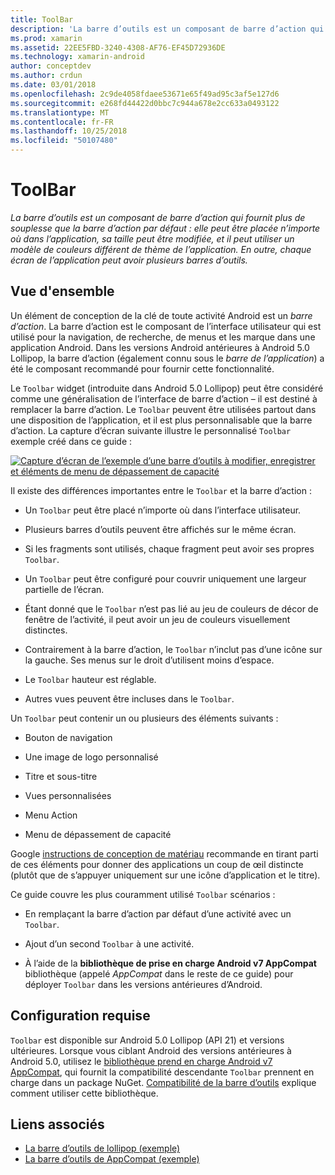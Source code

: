 ```yaml
---
title: ToolBar
description: 'La barre d’outils est un composant de barre d’action qui fournit plus de souplesse que la barre d’action par défaut : elle peut être placée n’importe où dans l’application, sa taille peut être modifiée, et il peut utiliser un modèle de couleurs différent de thème de l’application. En outre, chaque écran de l’application peut avoir plusieurs barres d’outils.'
ms.prod: xamarin
ms.assetid: 22EE5FBD-3240-4308-AF76-EF45D72936DE
ms.technology: xamarin-android
author: conceptdev
ms.author: crdun
ms.date: 03/01/2018
ms.openlocfilehash: 2c9de4058fdaee53671e65f49ad95c3af5e127d6
ms.sourcegitcommit: e268fd44422d0bbc7c944a678e2cc633a0493122
ms.translationtype: MT
ms.contentlocale: fr-FR
ms.lasthandoff: 10/25/2018
ms.locfileid: "50107480"
---
```

# <a name="toolbar"></a>ToolBar

_La barre d’outils est un composant de barre d’action qui fournit plus de souplesse que la barre d’action par défaut : elle peut être placée n’importe où dans l’application, sa taille peut être modifiée, et il peut utiliser un modèle de couleurs différent de thème de l’application. En outre, chaque écran de l’application peut avoir plusieurs barres d’outils._

 
## <a name="overview"></a>Vue d'ensemble

Un élément de conception de la clé de toute activité Android est un *barre d’action*. La barre d’action est le composant de l’interface utilisateur qui est utilisé pour la navigation, de recherche, de menus et les marque dans une application Android. Dans les versions Android antérieures à Android 5.0 Lollipop, la barre d’action (également connu sous le *barre de l’application*) a été le composant recommandé pour fournir cette fonctionnalité. 

Le `Toolbar` widget (introduite dans Android 5.0 Lollipop) peut être considéré comme une généralisation de l’interface de barre d’action &ndash; il est destiné à remplacer la barre d’action. Le `Toolbar` peuvent être utilisées partout dans une disposition de l’application, et il est plus personnalisable que la barre d’action. La capture d’écran suivante illustre le personnalisé `Toolbar` exemple créé dans ce guide : 

[![Capture d’écran de l’exemple d’une barre d’outils à modifier, enregistrer et éléments de menu de dépassement de capacité](images/01-toolbar-sml.png)](images/01-toolbar.png#lightbox)

Il existe des différences importantes entre le `Toolbar` et la barre d’action : 

-   Un `Toolbar` peut être placé n’importe où dans l’interface utilisateur.

-   Plusieurs barres d’outils peuvent être affichés sur le même écran.

-   Si les fragments sont utilisés, chaque fragment peut avoir ses propres `Toolbar`. 

-   Un `Toolbar` peut être configuré pour couvrir uniquement une largeur partielle de l’écran. 

-   Étant donné que le `Toolbar` n’est pas lié au jeu de couleurs de décor de fenêtre de l’activité, il peut avoir un jeu de couleurs visuellement distinctes. 

-   Contrairement à la barre d’action, le `Toolbar` n’inclut pas d’une icône sur la gauche. Ses menus sur le droit d’utilisent moins d’espace. 

-   Le `Toolbar` hauteur est réglable. 

-   Autres vues peuvent être incluses dans le `Toolbar`. 

Un `Toolbar` peut contenir un ou plusieurs des éléments suivants : 

-   Bouton de navigation

-   Une image de logo personnalisé

-   Titre et sous-titre

-   Vues personnalisées

-   Menu Action

-   Menu de dépassement de capacité

Google [instructions de conception de matériau](https://material.google.com/) recommande en tirant parti de ces éléments pour donner des applications un coup de œil distincte (plutôt que de s’appuyer uniquement sur une icône d’application et le titre). 

Ce guide couvre les plus couramment utilisé `Toolbar` scénarios :

-   En remplaçant la barre d’action par défaut d’une activité avec un `Toolbar`. 

-   Ajout d’un second `Toolbar` à une activité.

-   À l’aide de la **bibliothèque de prise en charge Android v7 AppCompat** bibliothèque (appelé *AppCompat* dans le reste de ce guide) pour déployer `Toolbar` dans les versions antérieures d’Android. 

 
 
## <a name="requirements"></a>Configuration requise

`Toolbar` est disponible sur Android 5.0 Lollipop (API 21) et versions ultérieures. Lorsque vous ciblant Android des versions antérieures à Android 5.0, utilisez le [bibliothèque prend en charge Android v7 AppCompat](https://www.nuget.org/packages/Xamarin.Android.Support.v7.AppCompat/), qui fournit la compatibilité descendante `Toolbar` prennent en charge dans un package NuGet. 
[Compatibilité de la barre d’outils](~/android/user-interface/controls/tool-bar/toolbar-compatibility.md) explique comment utiliser cette bibliothèque. 




## <a name="related-links"></a>Liens associés

- [La barre d’outils de lollipop (exemple)](https://developer.xamarin.com/samples/monodroid/android5.0/Toolbar/)
- [La barre d’outils de AppCompat (exemple)](https://developer.xamarin.com/samples/monodroid/Supportv7/AppCompat/Toolbar/)
